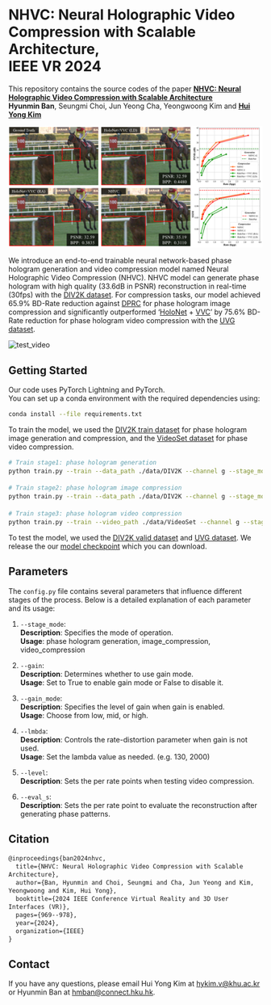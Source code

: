 # NHVC: Neural Holographic Video Compression with Scalable Architecture,<br> IEEE VR 2024
This repository contains the source codes of the paper **[NHVC: Neural Holographic Video Compression with Scalable Architecture](https://ieeexplore.ieee.org/abstract/document/10494082)**  
**Hyunmin Ban**, Seungmi Choi, Jun Yeong Cha, Yeongwoong Kim and **[Hui Yong Kim](https://vmlab.khu.ac.kr)**  

![teaser](./img/teaser.png)

We introduce an end-to-end trainable neural network-based phase hologram generation and video compression model named Neural Holographic Video Compression (NHVC). NHVC model can generate phase hologram with high quality (33.6dB in PSNR) reconstruction in real-time (30fps) with the [DIV2K dataset](https://openaccess.thecvf.com/content_cvpr_2017_workshops/w12/html/Agustsson_NTIRE_2017_Challenge_CVPR_2017_paper.html). For compression tasks, our model achieved 65.9% BD-Rate reduction against [DPRC](https://dl.acm.org/doi/10.1145/3528223.3530070) for phase hologram image compression and significantly outperformed ‘[HoloNet](https://www.computationalimaging.org/publications/neuralholography/) + [VVC](https://ieeexplore.ieee.org/abstract/document/9503377)’ by 75.6% BD-Rate reduction for phase hologram video compression with the [UVG dataset](https://ultravideo.fi/dataset.html).

![test_video](./img/test3.gif)

## Getting Started
Our code uses PyTorch Lightning and PyTorch.  
You can set up a conda environment with the required dependencies using:
```bash
conda install --file requirements.txt
```

To train the model, we used the [DIV2K train dataset](https://data.vision.ee.ethz.ch/cvl/DIV2K/) for phase hologram image generation and compression, and the [VideoSet dataset](https://www.sciencedirect.com/science/article/pii/S1047320317300950) for phase video compression. 

```bash
# Train stage1: phase hologram generation
python train.py --train --data_path ./data/DIV2K --channel g --stage_mode stage1

# Train stage2: phase hologram image compression
python train.py --train --data_path ./data/DIV2K --channel g --stage_mode stage2 --lmbda 130

# Train stage3: phase hologram video compression
python train.py --train --video_path ./data/VideoSet --channel g --stage_mode stage3
```

To test the model, we used the [DIV2K valid dataset](https://data.vision.ee.ethz.ch/cvl/DIV2K/) and [UVG dataset](https://ultravideo.fi/dataset.html).
We release the our [model checkpoint](https://drive.google.com/drive/folders/1-8dk7wb_V7ag7FTBg71VbVoXBFZayXZ4)  which you can download.

## Parameters
The `config.py` file contains several parameters that influence different stages of the process. Below is a detailed explanation of each parameter and its usage:

1. `--stage_mode`:  
**Description**: Specifies the mode of operation.  
**Usage**: phase hologram generation, image_compression, video_compression

2. `--gain`:  
**Description**: Determines whether to use gain mode.  
**Usage**: Set to True to enable gain mode or False to disable it.

3. `--gain_mode`:  
**Description**: Specifies the level of gain when gain is enabled.  
**Usage**: Choose from low, mid, or high.

4. `--lmbda`:  
**Description**: Controls the rate-distortion parameter when gain is not used.  
**Usage**: Set the lambda value as needed. (e.g. 130, 2000)

5. `--level`:  
**Description**: Sets the per rate points when testing video compression.

6. `--eval_s`:  
**Description**: Sets the per rate point to evaluate the reconstruction after generating phase patterns.

## Citation
```
@inproceedings{ban2024nhvc,
  title={NHVC: Neural Holographic Video Compression with Scalable Architecture},
  author={Ban, Hyunmin and Choi, Seungmi and Cha, Jun Yeong and Kim, Yeongwoong and Kim, Hui Yong},
  booktitle={2024 IEEE Conference Virtual Reality and 3D User Interfaces (VR)},
  pages={969--978},
  year={2024},
  organization={IEEE}
}
```

## Contact
If you have any questions, please email Hui Yong Kim at <hykim.v@khu.ac.kr> or Hyunmin Ban at <hmban@connect.hku.hk>.
